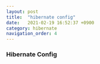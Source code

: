 ```yaml
---
layout: post
title:  "hibernate config"
date:   2021-02-19 16:52:37 +0900
category: hibernate
navigation_order: 4
---
```

### Hibernate Config